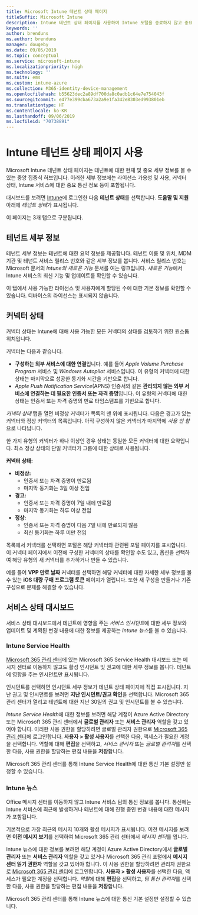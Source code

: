 ```yaml
---
title: Microsoft Intune 테넌트 상태 페이지
titleSuffix: Microsoft Intune
description: Intune 테넌트 상태 페이지를 사용하여 Intune 포털을 종료하지 않고 중요한 테넌트 세부 정보 보기
keywords: ''
author: brenduns
ms.author: brenduns
manager: dougeby
ms.date: 09/05/2019
ms.topic: conceptual
ms.service: microsoft-intune
ms.localizationpriority: high
ms.technology: ''
ms.suite: ems
ms.custom: intune-azure
ms.collection: M365-identity-device-management
ms.openlocfilehash: b55623dec2a89df700da8c0adb1c64e7e754043f
ms.sourcegitcommit: e477e399cba673a2a9e1fa342e8303ed993801eb
ms.translationtype: HT
ms.contentlocale: ko-KR
ms.lasthandoff: 09/06/2019
ms.locfileid: "70738891"
---
```

# <a name="use-the-intune-tenant-status-page"></a>Intune 테넌트 상태 페이지 사용
Microsoft Intune 테넌트 상태 페이지는 테넌트에 대한 현재 및 중요 세부 정보를 볼 수 있는 중앙 집중식 허브입니다. 이러한 세부 정보에는 라이선스 가용성 및 사용, 커넥터 상태, Intune 서비스에 대한 중요 통신 정보 등이 포함됩니다.  

대시보드를 보려면 [Intune](https://go.microsoft.com/fwlink/?linkid=2090973)에 로그인한 다음 **테넌트 상태**를 선택합니다.  **도움말 및 지원** 아래에 *테넌트 상태*가 표시됩니다.  

이 페이지는 3개 탭으로 구분됩니다.

## <a name="tenant-details"></a>테넌트 세부 정보
테넌트 세부 정보는 테넌트에 대한 요약 정보를 제공합니다. 테넌트 이름 및 위치, MDM 기관 및 테넌트 서비스 릴리스 번호와 같은 세부 정보를 봅니다. 서비스 릴리스 번호는 Microsoft 문서의 *Intune의 새로운 기능* 문서를 여는 링크입니다. *새로운 기능*에서 Intune 서비스의 최신 기능 및 업데이트를 확인할 수 있습니다.  

이 탭에서 사용 가능한 라이선스 및 사용자에게 할당된 수에 대한 기본 정보를 확인할 수 있습니다. 디바이스의 라이선스는 표시되지 않습니다.

## <a name="connector-status"></a>커넥터 상태
커넥터 상태는 Intune에 대해 사용 가능한 모든 커넥터의 상태를 검토하기 위한 원스톱 위치입니다.  

커넥터는 다음과 같습니다.
- **구성하는 외부 서비스에 대한 연결**입니다. 예를 들어 *Apple Volume Purchase Program* 서비스 및 *Windows Autopilot* 서비스입니다.  이 유형의 커넥터에 대한 상태는 마지막으로 성공한 동기화 시간을 기반으로 합니다.
- *Apple Push Notification Service*(APNS) 인증서와 같은 **관리되지 않는 외부 서비스에 연결하는 데 필요한 인증서 또는 자격 증명**입니다. 이 유형의 커넥터에 대한 상태는 인증서 또는 자격 증명의 만료 타임스탬프를 기반으로 합니다.  

*커넥터 상태* 탭을 열면 비정상 커넥터가 목록의 맨 위에 표시됩니다. 다음은 경고가 있는 커넥터와 정상 커넥터의 목록입니다. 아직 구성하지 않은 커넥터가 마지막에 *사용 안 함*으로 나타납니다.

한 가지 유형의 커넥터가 하나 이상인 경우 상태는 동일한 모든 커넥터에 대한 요약입니다. 최소 정상 상태의 단일 커넥터가 그룹에 대한 상태로 사용됩니다.  

**커넥터 상태:**
- **비정상:**
  - 인증서 또는 자격 증명이 만료됨
  - 마지막 동기화는 3일 이상 전임
- **경고:**
  - 인증서 또는 자격 증명이 7일 내에 만료됨
  - 마지막 동기화는 하루 이상 전임
- **정상:**
  - 인증서 또는 자격 증명이 다음 7일 내에 만료되지 않음
  - 최신 동기화는 하루 미만 전임  

목록에서 커넥터를 선택하면 포털은 해당 커넥터와 관련된 포털 페이지를 표시합니다. 이 커넥터 페이지에서 이전에 구성한 커넥터의 상태를 확인할 수도 있고, 옵션을 선택하여 해당 유형의 새 커넥터를 추가하거나 만들 수 있습니다.

예를 들어 **VPP 만료 날짜** 커넥터를 선택하면 해당 커넥터에 대한 자세한 세부 정보를 볼 수 있는 **iOS 대량 구매 프로그램 토큰** 페이지가 열립니다. 또한 새 구성을 만들거나 기존 구성으로 문제를 해결할 수 있습니다.

## <a name="service-health-dashboard"></a>서비스 상태 대시보드  
서비스 상태 대시보드에서 테넌트에 영향을 주는 *서비스 인시던트*에 대한 세부 정보와 업데이트 및 계획된 변경 내용에 대한 정보를 제공하는 *Intune 뉴스*를 볼 수 있습니다.

### <a name="intune-service-health"></a>Intune Service Health
[Microsoft 365 관리 센터](https://admin.microsoft.com)에 있는 Microsoft 365 Service Health 대시보드 또는 메시지 센터로 이동하지 않고도 활성 인시던트 및 권고에 대한 세부 정보를 봅니다. 테넌트에 영향을 주는 인시던트만 표시됩니다.  

인시던트를 선택하면 인시던트 세부 정보가 테넌트 상태 페이지에 직접 표시됩니다. 지난 권고 및 인시던트를 보려면 **지난 인시던트/권고 확인**을 선택합니다. Microsoft 365 관리 센터가 열리고 테넌트에 대한 지난 30일의 권고 및 인시던트를 볼 수 있습니다.  

*Intune Service Health*에 대한 정보를 보려면 해당 계정이 Azure Active Directory 또는 Microsoft 365 관리 센터에서 **글로벌 관리자** 또는 **서비스 관리자** 역할을 갖고 있어야 합니다. 이러한 사용 권한을 할당하려면 글로벌 관리자 권한으로 [Microsoft 365 관리 센터](https://admin.microsoft.com)에 로그인합니다. **사용자 > 활성 사용자**를 선택한 다음, 액세스가 필요한 계정을 선택합니다. 역할에 대해 **편집**을 선택하고, *서비스 관리자* 또는 *글로벌 관리자*를 선택한 다음, 사용 권한을 할당하는 편집 내용을 **저장**합니다.  

Microsoft 365 관리 센터를 통해 Intune Service Health에 대한 통신 기본 설정만 설정할 수 있습니다.

### <a name="intune-news"></a>Intune 뉴스  
Office 메시지 센터를 이동하지 않고 Intune 서비스 팀의 통신 정보를 봅니다. 통신에는 Intune 서비스에 최근에 발생하거나 테넌트에 대해 진행 중인 변경 내용에 대한 메시지가 포함됩니다.  

기본적으로 가장 최근의 메시지 10개와 활성 메시지가 표시됩니다. 이전 메시지를 보려면 **이전 메시지 보기**를 선택하여 Microsoft 365 관리 센터에서 *메시지 센터*를 엽니다.  

Intune 뉴스에 대한 정보를 보려면 해당 계정이 Azure Active Directory에서 **글로벌 관리자** 또는 **서비스 관리자** 역할을 갖고 있거나 Microsoft 365 관리 포털에서 **메시지 센터 읽기 권한자** 역할을 갖고 있어야 합니다.  이 사용 권한을 할당하려면 관리자 권한으로 [Microsoft 365 관리 센터](https://admin.microsoft.com)에 로그인합니다. **사용자 > 활성 사용자**를 선택한 다음, 액세스가 필요한 계정을 선택합니다. *역할*에 대해 **편집**을 선택하고, *팀 통신 관리자*를 선택한 다음, 사용 권한을 할당하는 편집 내용을 **저장**합니다.  

Microsoft 365 관리 센터를 통해 Intune 뉴스에 대한 통신 기본 설정만 설정할 수 있습니다.
